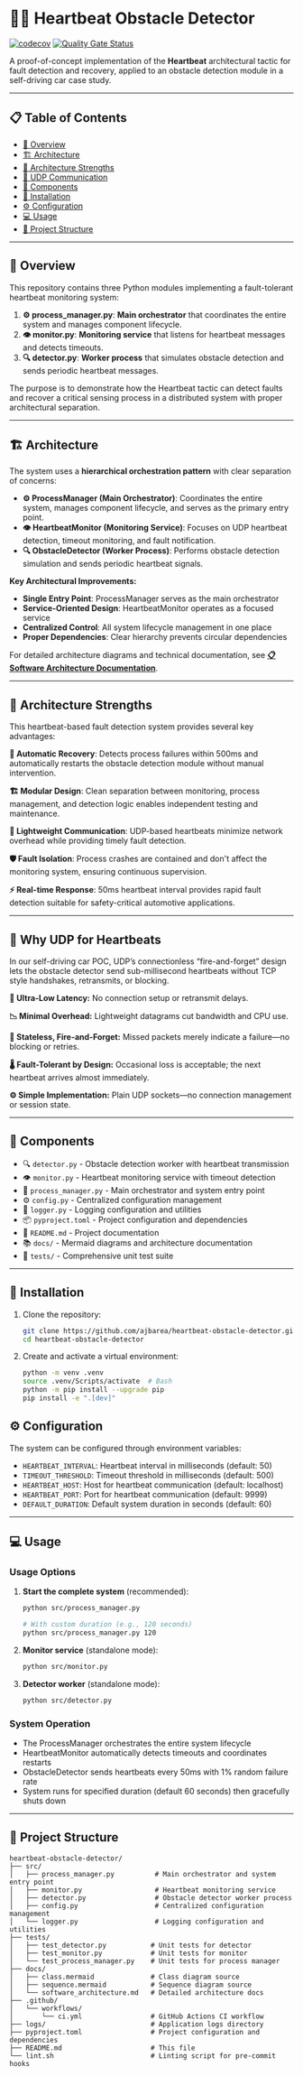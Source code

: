 # 🚗💓 Heartbeat Obstacle Detector

[![codecov](https://codecov.io/gh/ajbarea/heartbeat-obstacle-detector/graph/badge.svg?token=7HZoKzaPld)](https://codecov.io/gh/ajbarea/heartbeat-obstacle-detector) [![Quality Gate Status](https://sonarcloud.io/api/project_badges/measure?project=ajbarea_heartbeat-obstacle-detector&metric=alert_status)](https://sonarcloud.io/summary/new_code?id=ajbarea_heartbeat-obstacle-detector)

A proof-of-concept implementation of the **Heartbeat** architectural tactic for fault detection and recovery, applied to an obstacle detection module in a self-driving car case study.

---

## 📋 Table of Contents

- [📖 Overview](#-overview)
- [🏗️ Architecture](#️-architecture)
- [💪 Architecture Strengths](#-architecture-strengths)
- [📡 UDP Communication](#-why-udp-for-heartbeats)
- [🔧 Components](#-components)
- [🚀 Installation](#-installation)
- [⚙️ Configuration](#️-configuration)
- [💻 Usage](#-usage)
- [📁 Project Structure](#-project-structure)

---

## 📖 Overview

This repository contains three Python modules implementing a fault-tolerant heartbeat monitoring system:

1. **⚙️ process_manager.py**: **Main orchestrator** that coordinates the entire system and manages component lifecycle.
2. **👁️ monitor.py**: **Monitoring service** that listens for heartbeat messages and detects timeouts.
3. **🔍 detector.py**: **Worker process** that simulates obstacle detection and sends periodic heartbeat messages.

The purpose is to demonstrate how the Heartbeat tactic can detect faults and recover a critical sensing process in a distributed system with proper architectural separation.

---

## 🏗️ Architecture

The system uses a **hierarchical orchestration pattern** with clear separation of concerns:

- **⚙️ ProcessManager (Main Orchestrator)**: Coordinates the entire system, manages component lifecycle, and serves as the primary entry point.
- **👁️ HeartbeatMonitor (Monitoring Service)**: Focuses on UDP heartbeat detection, timeout monitoring, and fault notification.
- **🔍 ObstacleDetector (Worker Process)**: Performs obstacle detection simulation and sends periodic heartbeat signals.

**Key Architectural Improvements:**

- **Single Entry Point**: ProcessManager serves as the main orchestrator
- **Service-Oriented Design**: HeartbeatMonitor operates as a focused service
- **Centralized Control**: All system lifecycle management in one place
- **Proper Dependencies**: Clear hierarchy prevents circular dependencies

For detailed architecture diagrams and technical documentation, see **[📋 Software Architecture Documentation](docs/software_architecture.md)**.

---

## 💪 Architecture Strengths

This heartbeat-based fault detection system provides several key advantages:

**🔄 Automatic Recovery**: Detects process failures within 500ms and automatically restarts the obstacle detection module without manual intervention.

**🏗️ Modular Design**: Clean separation between monitoring, process management, and detection logic enables independent testing and maintenance.

**📡 Lightweight Communication**: UDP-based heartbeats minimize network overhead while providing timely fault detection.

**🛡️ Fault Isolation**: Process crashes are contained and don't affect the monitoring system, ensuring continuous supervision.

**⚡ Real-time Response**: 50ms heartbeat interval provides rapid fault detection suitable for safety-critical automotive applications.

---

## 📡 Why UDP for Heartbeats

In our self-driving car POC, UDP’s connectionless “fire-and-forget” design lets the obstacle detector send sub-millisecond heartbeats without TCP style handshakes, retransmits, or blocking.

**🚀 Ultra-Low Latency:** No connection setup or retransmit delays.

**📉 Minimal Overhead:** Lightweight datagrams cut bandwidth and CPU use.

**🔁 Stateless, Fire-and-Forget:** Missed packets merely indicate a failure—no blocking or retries.

**🌡️ Fault-Tolerant by Design:** Occasional loss is acceptable; the next heartbeat arrives almost immediately.

**⚙️ Simple Implementation:** Plain UDP sockets—no connection management or session state.

---

## 🔧 Components

- 🔍 `detector.py` - Obstacle detection worker with heartbeat transmission
- 👁️ `monitor.py` - Heartbeat monitoring service with timeout detection
- 🎯 `process_manager.py` - Main orchestrator and system entry point
- ⚙️ `config.py` - Centralized configuration management
- 📝 `logger.py` - Logging configuration and utilities
- 📦 `pyproject.toml` - Project configuration and dependencies
- 📄 `README.md` - Project documentation
- 📚 `docs/` - Mermaid diagrams and architecture documentation
- 🧪 `tests/` - Comprehensive unit test suite

---

## 🚀 Installation

1. Clone the repository:

   ```bash
   git clone https://github.com/ajbarea/heartbeat-obstacle-detector.git
   cd heartbeat-obstacle-detector
   ```

2. Create and activate a virtual environment:

   ```bash
   python -m venv .venv
   source .venv/Scripts/activate  # Bash
   python -m pip install --upgrade pip
   pip install -e ".[dev]"
   ```

## ⚙️ Configuration

The system can be configured through environment variables:

- `HEARTBEAT_INTERVAL`: Heartbeat interval in milliseconds (default: 50)
- `TIMEOUT_THRESHOLD`: Timeout threshold in milliseconds (default: 500)
- `HEARTBEAT_HOST`: Host for heartbeat communication (default: localhost)
- `HEARTBEAT_PORT`: Port for heartbeat communication (default: 9999)
- `DEFAULT_DURATION`: Default system duration in seconds (default: 60)

---

## 💻 Usage

### Usage Options

1. **Start the complete system** (recommended):

    ```bash
    python src/process_manager.py

    # With custom duration (e.g., 120 seconds)
    python src/process_manager.py 120
    ```

2. **Monitor service** (standalone mode):

    ```bash
    python src/monitor.py
    ```

3. **Detector worker** (standalone mode):

    ```bash
    python src/detector.py
    ```

### System Operation

- The ProcessManager orchestrates the entire system lifecycle
- HeartbeatMonitor automatically detects timeouts and coordinates restarts
- ObstacleDetector sends heartbeats every 50ms with 1% random failure rate
- System runs for specified duration (default 60 seconds) then gracefully shuts down

---

## 📁 Project Structure

```text
heartbeat-obstacle-detector/
├── src/
│   ├── process_manager.py          # Main orchestrator and system entry point
│   ├── monitor.py                  # Heartbeat monitoring service
│   ├── detector.py                 # Obstacle detector worker process
│   ├── config.py                   # Centralized configuration management
│   └── logger.py                   # Logging configuration and utilities
├── tests/
│   ├── test_detector.py           # Unit tests for detector
│   ├── test_monitor.py            # Unit tests for monitor
│   └── test_process_manager.py    # Unit tests for process manager
├── docs/
│   ├── class.mermaid              # Class diagram source
│   ├── sequence.mermaid           # Sequence diagram source
│   └── software_architecture.md   # Detailed architecture docs
├── .github/
│   └── workflows/
│       └── ci.yml                 # GitHub Actions CI workflow
├── logs/                          # Application logs directory
├── pyproject.toml                 # Project configuration and dependencies
├── README.md                      # This file
└── lint.sh                        # Linting script for pre-commit hooks
```
